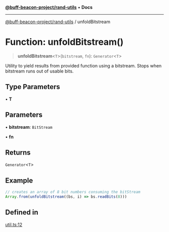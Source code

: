 [**@buff-beacon-project/rand-utils**](../README.md) • **Docs**

***

[@buff-beacon-project/rand-utils](../README.md) / unfoldBitstream

# Function: unfoldBitstream()

> **unfoldBitstream**\<`T`\>(`bitstream`, `fn`): `Generator`\<`T`\>

Utility to yield results from provided function using a bitstream.
Stops when bitstream runs out of usable bits.

## Type Parameters

• **T**

## Parameters

• **bitstream**: `BitStream`

• **fn**

## Returns

`Generator`\<`T`\>

## Example

```ts
// creates an array of 8 bit numbers consuming the bitStream
Array.from(unfoldBitstream((bs, i) => bs.readBits(8)))
```

## Defined in

[util.ts:12](https://github.com/buff-beacon-project/rand-utils/blob/41c6b86a05d8c0890d037f867203f86cf59240f5/src/util.ts#L12)
